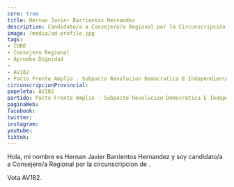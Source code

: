 ```yaml
---
core: true
title: Hernan Javier Barrientos Hernandez
description: Candidato/a a Consejero/a Regional por la Circunscripción de 
image: /media/ad-profile.jpg
tags:
- CORE
- Consejero Regional
- Apruebo Dignidad
- 
- AV182
- Pacto Frente Amplio - Subpacto Revolucion Democratica E Independientes - Independientes
circunscripcionProvincial: 
papeleta: AV182
partido: Pacto Frente Amplio - Subpacto Revolucion Democratica E Independientes - Independientes
paginaWeb:
facebook:
twitter:
instagram:
youtube:
tiktok:
---
```

Hola, mi nombre es Hernan Javier Barrientos Hernandez y soy candidato/a a Consejero/a Regional por la circunscripcion de .

Vota AV182.
